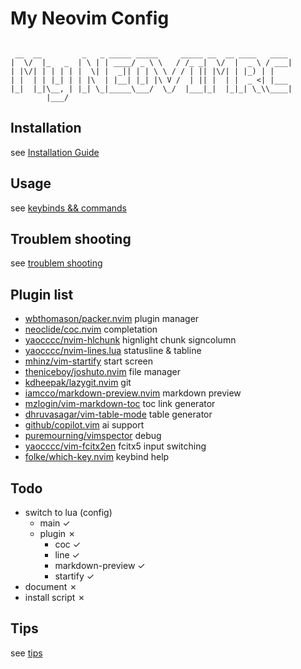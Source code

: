 My Neovim Config
===
```

 __  __         _   _ _____ _____     _____ __  __ ____   ____ 
|  \/  |_   _  | \ | | ____/ _ \ \   / /_ _|  \/  |  _ \ / ___|
| |\/| | | | | |  \| |  _|| | | \ \ / / | || |\/| | |_) | |    
| |  | | |_| | | |\  | |__| |_| |\ V /  | || |  | |  _ <| |___ 
|_|  |_|\__, | |_| \_|_____\___/  \_/  |___|_|  |_|_| \_\\____|
        |___/                                                  
```

Installation
---
see [Installation Guide](./document/install.md)

Usage
---
see [keybinds && commands](./document/usage.md)

Troublem shooting
---
see [troublem shooting](./document/debug.md)

Plugin list
---
- [wbthomason/packer.nvim](https://github.com/wbthomason/packer.nvim) plugin manager
- [neoclide/coc.nvim](https://github.com/neoclide/coc.nvim) completation
- [yaocccc/nvim-hlchunk](https://github.com/yaocccc/nvim-hlchunk) hignlight chunk signcolumn
- [yaocccc/nvim-lines.lua](https://github.com/yaocccc/nvim-lines.lua) statusline & tabline
- [mhinz/vim-startify](https://github.com/mhinz/vim-startify) start screen
- [theniceboy/joshuto.nvim](https://github.com/theniceboy/joshuto.nvim) file manager
- [kdheepak/lazygit.nvim](https://github.com/kdheepak/lazygit.nvim) git
- [iamcco/markdown-preview.nvim](https://github.com/iamcco/markdown-preview.nvim) markdown preview
- [mzlogin/vim-markdown-toc](https://github.com/mzlogin/vim-markdown-toc) toc link generator
- [dhruvasagar/vim-table-mode](https://github.com/dhruvasagar/vim-table-mode) table generator
- [github/copilot.vim](https://github.com/github/copilot.vim) ai support
- [puremourning/vimspector](https://github.com/puremourning/vimspector) debug
- [yaocccc/vim-fcitx2en](https://github.com/yaocccc/vim-fcitx2en) fcitx5 input switching
- [folke/which-key.nvim](https://github.com/folke/which-key.nvim) keybind help

Todo
---

- switch to lua (config)
  - main ✓
  - plugin ✗
    - coc ✓
    - line ✓
    - markdown-preview ✓
    - startify ✓
- document ✗
- install script ✗

Tips
---
see [tips](./document/tip.md)
